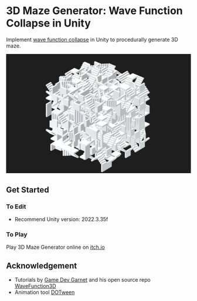 # 3D Maze Generator: Wave Function Collapse in Unity
Implement [wave function collapse](https://github.com/mxgmn/WaveFunctionCollapse) in Unity to procedurally generate 3D maze.

![Alt text](README/img.png)

## Get Started
### To Edit
- Recommend Unity version: 2022.3.35f

### To Play
Play 3D Maze Generator online on [itch.io](https://captainceleste.itch.io/3d-maze-generator)

## Acknowledgement
- Tutorials by [Game Dev Garnet](https://www.youtube.com/@GarnetKane) and his open source repo [WaveFunction3D](https://github.com/GarnetKane99/WaveFunction3D)
- Animation tool [DOTween](https://assetstore.unity.com/packages/tools/animation/dotween-hotween-v2-27676?srsltid=AfmBOoqsqfy7Bo16Ayw07Zb94V-wc9TFKMK0-Plv1V7b2MqS7xj4GCgR)

